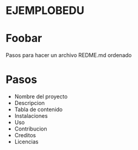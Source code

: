 # EJEMPLOBEDU
# Foobar

Pasos para hacer un archivo REDME.md ordenado

# Pasos 

- Nombre del proyecto 
- Descripcion
- Tabla de contenido
- Instalaciones
- Uso
- Contribucion
- Creditos
- Licencias  

